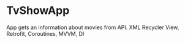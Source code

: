 # TvShowApp
App gets an information about movies from API.
XML Recycler View, Retrofit, Coroutines, MVVM, DI
